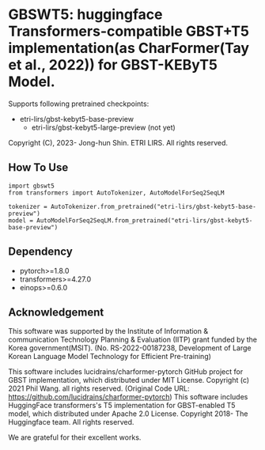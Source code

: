 # GBSWT5: huggingface Transformers-compatible GBST+T5 implementation(as CharFormer(Tay et al., 2022)) for GBST-KEByT5 Model.

Supports following pretrained checkpoints:
  * etri-lirs/gbst-kebyt5-base-preview
	* etri-lirs/gbst-kebyt5-large-preview (not yet)

Copyright (C), 2023- Jong-hun Shin. ETRI LIRS. All rights reserved.

## How To Use
```
import gbswt5
from transformers import AutoTokenizer, AutoModelForSeq2SeqLM

tokenizer = AutoTokenizer.from_pretrained("etri-lirs/gbst-kebyt5-base-preview")
model = AutoModelForSeq2SeqLM.from_pretrained("etri-lirs/gbst-kebyt5-base-preview")
```

## Dependency
 * pytorch>=1.8.0
 * transformers>=4.27.0
 * einops>=0.6.0

## Acknowledgement

This software was supported by the Institute of Information & communication Technology Planning & Evaluation (IITP) grant funded by the Korea government(MSIT). (No. RS-2022-00187238, Development of Large Korean Language Model Technology for Efficient Pre-training)

This software includes lucidrains/charformer-pytorch GitHub project for GBST implementation, which distributed under MIT License. Copyright (c) 2021 Phil Wang. all rights reserved. (Original Code URL: https://github.com/lucidrains/charformer-pytorch)
This software includes HuggingFace transformers's T5 implementation for GBST-enabled T5 model, which distributed under Apache 2.0 License. Copyright 2018- The Huggingface team. All rights reserved.
 
We are grateful for their excellent works.
